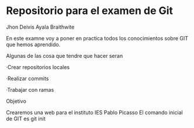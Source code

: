 # Repositorio para el examen de Git

 Jhon Deivis Ayala Braithwite 

En este examne voy a poner en practica todos los conocimientos sobre GIT que hemos aprendido.

Algunas de las cosa que tendre que hacer seran

·Crear repositorios locales

·Realizar commits

·Trabajar con ramas

 Objetivo

Crearemos una web para el instituto IES Pablo Picasso
El comando inicial de GIT es 
git init
